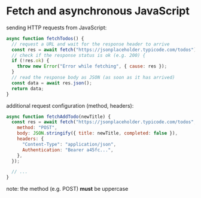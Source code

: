 # Fetch and asynchronous JavaScript

sending HTTP requests from JavaScript:

```js
async function fetchTodos() {
  // request a URL and wait for the response header to arrive
  const res = await fetch("https://jsonplaceholder.typicode.com/todos");
  // check if the response status is ok (e.g. 200) {
  if (!res.ok) {
    throw new Error("Error while fetching", { cause: res });
  }
  // read the response body as JSON (as soon as it has arrived)
  const data = await res.json();
  return data;
}
```

additional request configuration (method, headers):

```js
async function fetchAddTodo(newTitle) {
  const res = await fetch("https://jsonplaceholder.typicode.com/todos", {
    method: "POST",
    body: JSON.stringify({ title: newTitle, completed: false }),
    headers: {
      "Content-Type": "application/json",
      Authentication: "Bearer a45fc...",
    },
  });

  // ...
}
```

note: the method (e.g. POST) **must** be uppercase
